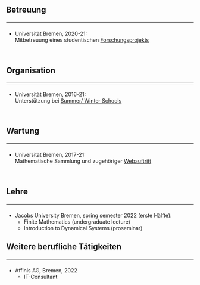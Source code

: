 ## Betreuung <hr>

- Universität Bremen, 2020-21:<br>
Mitbetreuung eines studentischen [Forschungsprojekts](https://www.uni-bremen.de/en/fb3/studies-teaching/student-research-projects-in-mathematics/assigned-and-completed-projects/wave-patterns-in-cellular-automata-for-excitable-media)

<br>

## Organisation <hr>

- Universität Bremen, 2016-21:<br>
Unterstützung bei [Summer/ Winter Schools](https://www.uni-bremen.de/dynamical-systems/past-events/bremen-summer-and-winter-schools-on-dynamical-systems)

<br>

## Wartung <hr>

- Universität Bremen, 2017-21:<br>
Mathematische Sammlung und zugehöriger [Webauftritt](https://www.uni-bremen.de/appanalysis/mathematical-collection/)

<br>

## Lehre <hr>

- Jacobs University Bremen, spring semester 2022 (erste Hälfte):
  - Finite Mathematics (undergraduate lecture) 
  - Introduction to Dynamical Systems (proseminar)

## Weitere berufliche Tätigkeiten <hr>

- Affinis AG, Bremen, 2022
   - IT-Consultant  
